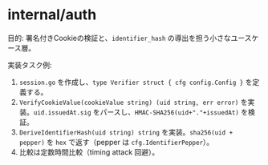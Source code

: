 # internal/auth

目的: 署名付きCookieの検証と、`identifier_hash` の導出を担う小さなユースケース層。

実装タスク例:
1. `session.go` を作成し、`type Verifier struct { cfg config.Config }` を定義する。
2. `VerifyCookieValue(cookieValue string) (uid string, err error)` を実装。`uid.issuedAt.sig` をパースし、`HMAC-SHA256(uid+"."+issuedAt)` を検証。
3. `DeriveIdentifierHash(uid string) string` を実装。`sha256(uid + pepper)` を `hex` で返す（pepper は `cfg.IdentifierPepper`）。
4. 比較は定数時間比較（timing attack 回避）。

